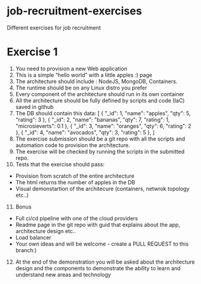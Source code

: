 # job-recruitment-exercises
Different exercises for job recruitment
# Exercise 1
1. You need to provision a new Web application
2. This is a simple “hello world” with  a little apples :) page
3. The architecture should include : NodeJS, MongoDB, Containers.
4. The runtime should be on any Linux distro you prefer
5. Every component of the architecture should run in its own container
6. All the architecture should be fully defined by scripts and code (IaC) saved in github
7. The DB should contain this data:
 [ { "_id": 1, "name": "apples", "qty": 5, "rating": 3 },
  { "_id": 2, "name": "bananas", "qty": 7, "rating": 1, "microsieverts": 0.1 },
  { "_id": 3, "name": "oranges", "qty": 6, "rating": 2 },
  { "_id": 4, "name": "avocados", "qty": 3, "rating": 5 },
]
8. The exercise submission should be a git repo with all the scripts and automation code to provision the architecture. 
9. The exercise will be checked by running the scripts in the submitted repo. 
10. Tests that the exercise should pass:
  - Provision from scratch of the entire architecture
  - The html returns the number of apples in the DB
  - Visual demonstartion of the architecure (containers, netwrok topology etc..)
11. Bonus
  - Full ci/cd pipeline with one of the cloud providers
  - Readme page in the git repo with guid that explains about the app, architecture design etc..
  - Load balancer 
  - Your own ideas and will be welcome - create a PULL REQUEST to this branch:)
12. At  the end of the demonstration you will be asked about the architecture design and the components to demonstrate the ability to learn and understand new areas and technology 
